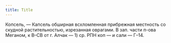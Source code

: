 ```yaml
---
title: Title
---
```


Копсель, — Капсель обширная всхломленная прибрежная местность со скудной
растительностью, изрезанная оврагами. В зап. части п-ова Меганом, к В–СВ от г.
Алчак — 1) ср. РПН коп — и сали — Г–14.
